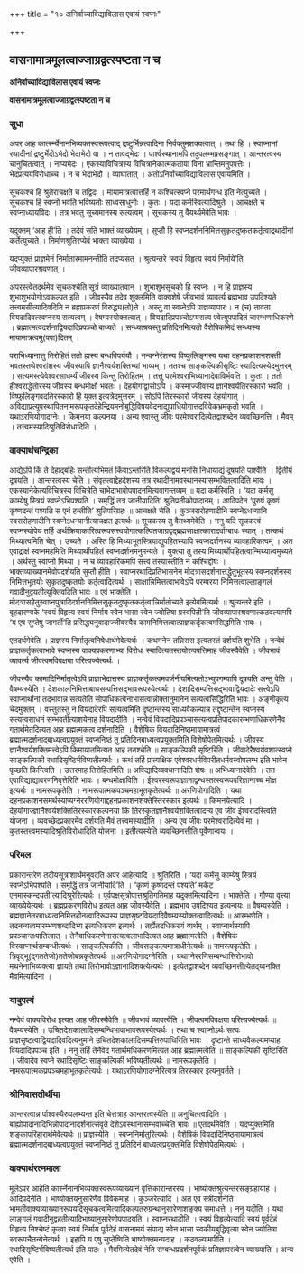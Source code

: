 +++
title = "१० अनिर्वाच्याविद्याविलास एवायं स्वप्नः"

+++


## वासनामात्रमूलत्वाज्जाग्रद्वत्स्पष्टता न च

**अनिर्वाच्याविद्याविलास एवायं स्वप्नः**

**वासनामात्रमूलत्वाज्जाग्रद्वत्स्पष्टता न च**

### **सुधा**

अपर आह कार्त्स्न्येनानभिव्यक्तस्वरूपत्वाद् द्रष्टुर्भिन्नत्वादिना निर्वक्तुमशक्यत्वात् । तथा हि । स्वाप्नानां रथादीनां द्रष्टुर्भेदोऽभेदो भेदाभेदो वा । न तावद्भेदः । पार्श्वस्थानामपि तदुपलम्भप्रसङ्गात् । आन्तरत्वस्य चानुचितत्वात् । नाप्यभेदः । एकस्याविचित्रस्य विचित्रानेकात्मकताया विना भ्रान्तिमनुपपत्तेः । भेदप्रत्ययविरोधाच्च । न च भेदाभेदौ । व्याघातात् । अतोऽनिर्वाच्याविद्याविलास एवायमिति ।

सूचकश्च हि श्रुतेराचक्षते च तद्विदः । मायामात्रत्वात्तर्हि न कश्चित्स्वप्ने परमार्थगन्ध इति नेत्युच्यते । सूचकश्च हि स्वप्नो भवति भविष्यतोः साध्वसाधुनोः । कुतः । यदा कर्मस्वित्यादिश्रुतेः । आचक्षते च स्वप्नाध्यायविदः । तत्र भवतु सूच्यमानस्य सत्यत्वम् । सूचकस्य तु वैयर्थ्यमेवेति भावः ।

यदुक्तम् ‘आह ही’ति । तदेवं सति भाक्तं व्याख्येयम् । सुप्तौ हि स्वप्नदर्शननिमित्तसुकृतदुष्कृतकर्तृत्वाद्रथादीनां कर्तेत्युच्यते । निर्माणश्रुतिरप्येवं भाक्ता व्याख्येया ।

यदप्युक्तं प्राज्ञमेनं निर्मातारमामनन्तीति तदप्यसत् । श्रुत्यन्तरे ‘स्वयं विहृत्य स्वयं निर्माये’ति जीवव्यापारश्रवणात् ।

अपरस्त्वेतदर्थमेव सूचकश्चेति सूत्रं व्याख्यातवान् । शुभाशुभसूचको हि स्वप्नः । न हि प्राज्ञस्य शुभाशुभयोगोऽवकल्पत इति । जीवस्यैव तदेव शुक्लमिति वाक्यशेषे जीवभावं व्यावर्त्य ब्रह्मभाव उपदिश्यते तत्त्वमसीत्यादिवदिति न ब्रह्मप्रकरणं विरुद्ध्य(तो)ते । अस्तु वा स्वप्नेऽपि प्राज्ञव्यापारः। न (च) तावता वियदादिवत्स्वप्नस्य सत्यत्वम् । वैषम्यस्योक्तत्वात् । वियदादिप्रपञ्चोऽप्यसत्य एवेत्युपपादितं चारम्भणाधिकरणे । ब्रह्मात्मत्वदर्शनाद्वियदादिप्रपञ्चो बाध्यते । सन्ध्याश्रयस्तु प्रतिदिनमित्यतो वैशेषिकमिदं सन्ध्यस्य मायामात्रत्वमु(पपा)दितम् ।

पराभिध्यानात्तु तिरोहितं ततो ह्यस्य बन्धविपर्ययौ । नन्वग्नेरंशस्य विष्फुलिङ्गस्य यथा दहनप्रकाशनशक्ती भवतस्तथेश्वरांशस्य जीवस्यापि ज्ञानैश्वर्यशक्तिभ्यां भाव्यम् । ततश्च साङ्कल्पिकीसृष्टिः स्यादित्यस्येदमुत्तरम् । सत्यमस्त्येवेश्वरसाधर्म्यं जीवस्य किन्तु तिरोहितम् । तत्तु परमेश्वराभिध्यानादेवाविर्भवति । कुतः । ततो हीश्वराद्धेतोरस्य जीवस्य बन्धमोक्षौ भवतः । देहयोगाद्वासोऽपि । कस्माज्जीवस्य ज्ञानैश्वर्यतिरस्कारो भवति । विष्फुलिङ्गवदतिरस्कारो हि युक्त इत्यत्रेदमुत्तरम् । सोऽपि तिरस्कारो जीवस्य देहयोगात् । अविद्याप्रत्युपस्थापितनामरूपकृतदेहेन्द्रियमनोबुद्धिविषयवेदनाद्युपाधियोगात्तदविवेकभ्रमकृतो भवति । यथाऽरणियोगादग्नेः । किमनया कल्पनया । अन्य एवास्तु जीवः परमेश्वरादित्येतद्वाशब्देन व्यवच्छिनत्ति । मैवम् । तत्त्वमस्यादिश्रुतिविरोधादिति ।

### **वाक्यार्थचन्द्रिका**

आद्येऽपि किं ते देहाद्बहिः सन्तीत्यभिमतं किंवाऽन्तरिति विकल्पद्वयं मनसि निधायाद्यं दूषयति पार्श्वेति । द्वितीयं दूषयति । आन्तरत्वस्य चेति । संवृतत्वाद्देहदेशस्य तत्र रथादीनामवस्थानस्यासम्भवितत्वादिति भावः । एकस्यानेकेत्यविचित्रस्य विचित्रेति चाभेदाभावोपपादनमित्यवागन्तव्यम् ॥ यदा कर्मस्विति । ‘यदा कर्मसु काम्येषु स्त्रियं स्वप्नेऽभिपश्यति । समृद्धिं तत्र जानीयादिति’ श्रुतिप्रतीकोपादानम् । आदिपदेन ‘पुरुषं कृष्णं कृष्णदन्तं पश्यति स एनं हन्तीति’ श्रुतिपरिग्रहः ॥ आचक्षते चेति । कुञ्जरारोहणादीनि स्वप्नेऽधन्यानि स्वरारोहणादीनि स्वप्नेऽधन्यानीत्याचक्षत इत्यर्थः ॥ सूचकस्य तु वैतथ्यमेवेति । ननु यदि सूचकत्वं स्वप्नस्योपेयं तर्हि अर्थक्रियाकारित्वरूपसत्त्वयोगात्कल्पितजाग्रद्वद्ब्रह्मसाक्षात्कारादर्वाग्बाधः स्यात् । तत्कथं मिथ्यात्वमिति चेत् । उच्यते । अस्ति हि मिथ्याभूतस्त्रियाद्युपहितस्यापि स्वप्नदर्शनस्य व्यावहारिकत्वम् । अत एवाद्राक्षं स्वप्नमहमिति मिथ्यार्थोपहितं स्वप्नदर्शनमनुमन्यते । युक्त्या तु तस्य मिथ्यार्थोपहितत्वान्मिथ्यात्वमुच्यते । अर्थस्तु स्वाप्नो मिथ्या । न च व्यावहारिकमपि सत्त्वं तस्यास्तीति न कश्चिद्दोषः । भाक्तव्याख्यानमेवोपदर्शयति सुप्तौ हीति । स्वाप्नरथादिप्रतिभासनेन मोदत्रासदर्शनात्तद्धेतुभूतस्य स्वप्नदर्शनस्य निमित्तभूतयोः सुकृतदुष्कृतयोः कर्तृत्वादित्यर्थः । साक्षान्निमित्तत्वाभावेऽपि परम्परया निमित्तत्वाल्लाङ्गलं गवादीनुद्वयतीत्युक्तिवदिति भावः ॥ एवं भाक्तेति । मोदत्रासहेतुस्वाप्नपुत्रादिदर्शननिमित्तसुकृतदुष्कृतकर्तृत्वान्निर्मातोच्यते इत्येवमित्यर्थः ॥ श्रुत्यन्तरे इति । बृहदारण्यके ‘स्वयं विहृत्य स्वयं निर्माय स्वेन भासा स्वेन ज्योतिषा प्रस्वपिती’ति जीवव्यापारश्रवणात्कठवल्यामपि ‘य एष सुप्तेषु जागर्ती’ति प्रसिद्ध्यनुवादाज्जीवस्यैव कामनिमित्तत्वात्प्राज्ञकर्तृकत्वमसिद्धमिति भावः ।

एतदर्थमेवेति । प्राज्ञस्य निर्मातृत्वनिषेधार्थमेवेत्यर्थः । कथमनेन तन्निरास इत्यतस्तं दर्शयति शुभेति । नन्वेवं प्राज्ञकर्तृकत्वाभावे स्वप्नस्य वाक्यप्रकरणाभ्यां विरोधः स्यादित्यतस्तयोरुपपत्तिमाह जीवस्यैवेति । जीवभावं व्यावर्त्य जीवत्वमविवक्षया परित्यज्येत्यर्थः ।

जीवस्यैव कामादिनिर्मातृत्वेऽपि प्राज्ञाभेदात्तस्य प्राज्ञकर्तृकत्वमवर्जनीयमित्यतोऽभ्युपगम्यापि दूषयति अन्तु वेति ॥ वैषम्यस्येति । देशकालनिमित्ताबाधसम्पत्तिसद्भावरूपस्येत्यर्थः । देशादिसम्पत्तिसद्भावाद्वियदादेः सत्त्वेऽपि स्वाप्नार्थानां तदभावान्न सत्यतेति सोपाधिकत्वेनाभासत्वान्नोक्तानुमानेन सत्यत्वसिद्धिरिति भावः । अङ्गीकृत्य चेदमुक्तम् । वस्तुतस्तु न वियदादेरपि सत्यत्वमिति दृष्टान्तस्य साध्यवैकल्यान्न तद्दृष्टान्तेन स्वप्नस्य सत्यत्वसाधनं सम्भवतीत्याशयेनाह वियदादीति । नन्वेवं वियदादिप्रपञ्चासत्यत्वप्रतिपादकारम्भणाधिकरणेनैव गतार्थमेतदित्यत आह ब्रह्मत्मकत्व दर्शनादिति । वैशेषिकं वियदादिनिष्ठमायामात्रत्वं ब्रह्मात्मदर्शनाद्बाध्यत्वप्रयुक्तं स्वप्ननिष्ठं तु प्रतिदिनबाध्यत्वप्रयुक्तमिति विशेषोपेतमित्यर्थः । जीवस्य ज्ञानैश्वर्यशक्तिमत्त्वेऽपि किमायातमित्यत आह ततश्चेति ॥ साङ्कल्पिकी सृष्टिरिति । जीवादेरैश्वर्यवशात्स्वप्ने साङ्कल्पिकी रथादिसृष्टिर्भविष्यतीत्यर्थः । कथं तर्हि प्रात्यक्षिक एवेश्वरधर्मविपरीतधर्मवत्त्वोपलम्भ इति भावेन पृच्छति किन्त्विति । उत्तरमाह तिरोहितमिति ॥ अविद्यादिव्यवधानादिति शेषः ॥ अभिध्यानादेवेति । तत एवाविद्याद्यावरणनिवृत्तेरिति भावः । बन्धमोक्षाविति । ईश्वरस्वरूपाज्ञानाद्वन्धस्तत्स्वरूपपरिज्ञानाच्च मोक्ष इत्यर्थः ॥ नामरूपकृतेति । नामरूपात्मकपञ्चमहाभूतकृतेत्यर्थः ॥ अरणियोगादिति । यथा दहनप्रकाशनसमर्थस्याप्यग्नेररणियोगाद्दहनप्रकाशनशक्तेस्तिरस्कार इत्यर्थः ॥ किमनयेत्यादि । देहयोगाज्ज्ञानैश्वर्यशक्तितिरस्कारकल्पनया किं तिरस्कृतज्ञानैश्वर्यशक्तित्वादन्य एव जीव ईश्वरादस्त्विति योजना । व्यवच्छेदप्रकारमेव दर्शयति मैवं तत्त्वमस्यादीति । अन्य एव जीवः परमेश्वरादित्येवं मा । कुतस्तत्त्वमस्यादिश्रुतिविरोधादिति योजना । इतीत्यस्येति व्यवच्छिनत्तीति पूर्वेणान्वयः ।

### **परिमल**

प्रकारान्तरेण तदीयसूत्रांशार्थमनुवदति अपर आहेत्यादि ॥ श्रुतिरिति । ‘यदा कर्मसु काम्येषु स्त्रियं स्वप्नेऽभिपश्यति । समृद्धिं तत्र जानीयादि’ति । ‘कृष्णं कृष्णदन्तं पश्यति’ मर्कट एनमास्कन्दयती’त्यादिश्रुरेरित्यर्थः । पूर्वपक्षसूत्रोपात्तश्रुतिगतिमाह यदुक्तमित्यादिना ॥ भाक्तेति । गौण्या वृत्त्या व्याख्येयेत्यर्थः । ब्रह्मप्रकरणविरोध इत्यत आह जीवस्यैवेति । ब्रह्मभाव उपदिश्यत इत्यन्वयः ॥ वैषम्यस्येति । ब्रह्मज्ञानेतरबाध्यत्वनिमित्तहीनत्वादिरूपस्य प्राज्ञसृष्टवियदादिवैषम्यस्योक्तत्वादित्यर्थः ॥ आरम्भणेति । तदनन्यत्वमारम्भणशब्दादिभ्य इत्यधिकरण इत्यर्थः । तर्ह्येतदधिकरणं व्यर्थम् । स्वाप्नार्थस्यापि प्रपञ्चान्तःपातित्वात् । तेनैवाधिकरणेनासत्यत्वलाभादित्यत आह ब्रह्मात्मत्वेति । वैशेषिकं विस्वाप्नार्थसम्बन्धीत्यर्थः । साङ्कल्पिकीति । जीवसङ्कल्पमात्राधीनेत्यर्थः ॥ नामरूपकृतेति । त्रिवृद्भू(द्गततेजो)ततेजोबन्नकृतेत्यर्थः ॥ अरणियोगादग्नेरिति । यथाग्नेररणिसम्बन्धात्तिरोभावो मथनेनाभिव्यक्त्या ज्ञायते तथा तिरोभावोऽज्ञानादिशक्त्येत्यर्थः । इत्येतद्वाशब्देन व्यवच्छिनत्तीत्येतद्य्वनक्ति मैवमित्यादिना ।

### **यादुपत्यं**

नन्वेवं वाक्यविरोध इत्यत आह जीवस्यैवेति ॥ जीवभावं व्यावर्त्येति । जीवत्वमविवक्षया परित्यज्येत्यर्थः ॥ वैषम्यस्येति । उचितदेशकालादिसम्बन्धिभावाभावरूपस्येत्यर्थः । तथा च स्वाप्नोऽर्थः सत्यः प्राज्ञसृष्टत्वाद्वियदादिवदित्यनुमाने उचितदेशकालादिसम्पत्तिरुपाधिरिति भावः । दृष्टान्ते साध्यवैकल्यमप्याह वियदादिप्रपञ्च इति । ननु तर्हि तेनैवेदं गतार्थमधिकरणमित्यत आह ब्रह्मात्मत्वेति ॥ साङ्कल्पिकी सृष्टिरिति । जीवादेव स्वप्ने रथादिसृष्टिः साङ्कल्पिकी भविष्यतीत्यर्थः ॥ नामरूपकृतेति । नामरूपात्मकप्रपञ्चमहाभूतकृतेत्यर्थः । यथाऽरणियोगादग्नेरित्यत्र तिरस्कार इत्यनुवर्तते ।

### **श्रीनिवासतीर्थीया**

आन्तरत्वान्न र्पाश्वस्थैरुपलभ्यन्त इति चेत्तत्राह आन्तरत्वस्येति ॥ अनुचितत्वादिति । बाह्योपादानादिभिन्नोपादानादर्शनात्संवृते देशेऽवस्थानासम्भवाच्चेति भावः ॥ एतदर्थमेवेति । यदप्युक्तमिति शङ्कापरिहारार्थमेवेत्यर्थः ॥ प्राज्ञस्येति । स्वप्ननिर्मातुरित्यर्थः । वैशेषिकं वियदादिनिष्ठमायामात्रत्वं ब्रह्मात्मदर्शनाद्बाध्यत्वप्रयुक्तं स्वप्ननिष्ठं तु प्रतिदिनं बाध्यत्वप्रयुक्तमिति विशेषोपेतमित्यर्थः ।

### **वाक्यार्थरत्नमाला**

मूलेऽपर आहेति कार्स्नेनानभिव्यक्तस्वरूपव्याख्यानं वृत्तिकारान्तरस्य । भाष्योक्तश्रुत्यन्तरसङ्ग्रहायाह । आदिपदेनेति । भाष्योक्तयनुसारेणैव विवेकमाह । कुञ्जरेत्यादि । अत एव स्त्रीदर्शनेति भामतीवाक्यव्याख्यानरूपयदिसूचकत्वमित्यादिकल्पतरुग्रन्थानुसारेणाशङ्क्य समाधत्ते । ननु यदीति । यथा लाङ्गलं गवादीनुद्वहतीत्यादिभाष्यानुसारेणोपपादयति । स्वाप्नरथादीति । स्वयं विहृत्येत्यादि स्वयं पूर्वदेहं विहृत्य निश्चेष्टं कृत्वा स्वयं निर्माय पूर्वदेहं वासनामयं संपाद्य स्वेन भासा स्वकीयबुद्धिवृत्या स्वेन ज्योतिषा स्वरूपचैतन्येनेत्यर्थः । इहापि य एषु सुप्तेष्विति भाष्योक्तमन्यदाह । कठवल्यामपीति । रथादिसृष्टिर्भविष्यतीत्यर्थ इति पाठः । मैवमित्येतदेवं नेति सम्बन्धप्रदर्शनपूर्वकं प्रतिज्ञापरत्वेन व्याख्याति । अन्य एवेति ।


